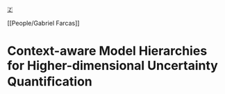 [🇿](zotero://select/groups/5362326/items/3W4PPSZR)

[[People/Gabriel Farcas]] 
# Context-aware Model Hierarchies for Higher-dimensional Uncertainty Quantiﬁcation

